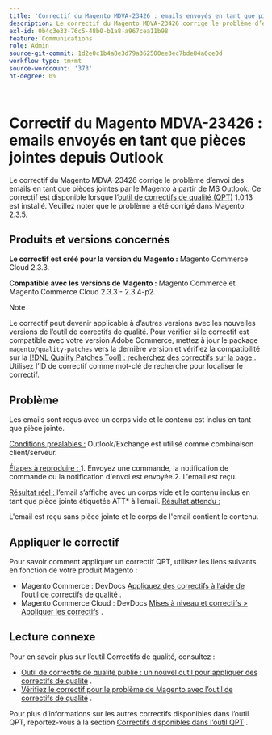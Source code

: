 ```yaml
---
title: 'Correctif du Magento MDVA-23426 : emails envoyés en tant que pièces jointes depuis Outlook'
description: Le correctif du Magento MDVA-23426 corrige le problème d’envoi des emails en tant que pièces jointes par le Magento à partir de MS Outlook. Ce correctif est disponible lorsque l’[outil de correctifs de qualité (QPT)](/help/announcements/adobe-commerce-announcements/magento-quality-patches-released-new-tool-to-self-serve-quality-patches.md) 1.0.13 est installé. Veuillez noter que le problème a été corrigé dans Magento 2.3.5.
exl-id: 0b4c3e33-76c5-48b0-b1a8-a967cea11b98
feature: Communications
role: Admin
source-git-commit: 1d2e0c1b4a8e3d79a362500ee3ec7bde84a6ce0d
workflow-type: tm+mt
source-wordcount: '373'
ht-degree: 0%

---
```


# Correctif du Magento MDVA-23426 : emails envoyés en tant que pièces jointes depuis Outlook

Le correctif du Magento MDVA-23426 corrige le problème d’envoi des emails en tant que pièces jointes par le Magento à partir de MS Outlook. Ce correctif est disponible lorsque l’[outil de correctifs de qualité (QPT)](/help/announcements/adobe-commerce-announcements/magento-quality-patches-released-new-tool-to-self-serve-quality-patches.md) 1.0.13 est installé. Veuillez noter que le problème a été corrigé dans Magento 2.3.5.

## Produits et versions concernés

**Le correctif est créé pour la version du Magento :** Magento Commerce Cloud 2.3.3.

**Compatible avec les versions de Magento :** Magento Commerce et Magento Commerce Cloud 2.3.3 - 2.3.4-p2.

>[!NOTE]
>
>Le correctif peut devenir applicable à d’autres versions avec les nouvelles versions de l’outil de correctifs de qualité. Pour vérifier si le correctif est compatible avec votre version Adobe Commerce, mettez à jour le package `magento/quality-patches` vers la dernière version et vérifiez la compatibilité sur la [[!DNL Quality Patches Tool] : recherchez des correctifs sur la page ](https://devdocs.magento.com/quality-patches/tool.html#patch-grid). Utilisez l’ID de correctif comme mot-clé de recherche pour localiser le correctif.

## Problème

Les emails sont reçus avec un corps vide et le contenu est inclus en tant que pièce jointe.

<u>Conditions préalables :</u> Outlook/Exchange est utilisé comme combinaison client/serveur.

<u>Étapes à reproduire : </u> 1. Envoyez une commande, la notification de commande ou la notification d&#39;envoi est envoyée.2. L&#39;email est reçu.

<u>Résultat réel : </u> l’email s’affiche avec un corps vide et le contenu inclus en tant que pièce jointe étiquetée ATT\* à l’email. <u>Résultat attendu :</u>

L&#39;email est reçu sans pièce jointe et le corps de l&#39;email contient le contenu.

## Appliquer le correctif

Pour savoir comment appliquer un correctif QPT, utilisez les liens suivants en fonction de votre produit Magento :

* Magento Commerce : DevDocs [Appliquez des correctifs à l’aide de l’outil de correctifs de qualité](https://devdocs.magento.com/guides/v2.4/comp-mgr/patching/mqp.html) .
* Magento Commerce Cloud : DevDocs [Mises à niveau et correctifs > Appliquer les correctifs](https://devdocs.magento.com/cloud/project/project-patch.html) .

## Lecture connexe

Pour en savoir plus sur l’outil Correctifs de qualité, consultez :

* [Outil de correctifs de qualité publié : un nouvel outil pour appliquer des correctifs de qualité](/help/announcements/adobe-commerce-announcements/magento-quality-patches-released-new-tool-to-self-serve-quality-patches.md) .
* [Vérifiez le correctif pour le problème de Magento avec l’outil de correctifs de qualité](/help/support-tools/patches-available-in-qpt-tool/check-patch-for-magento-issue-with-magento-quality-patches.md) .

Pour plus d’informations sur les autres correctifs disponibles dans l’outil QPT, reportez-vous à la section [Correctifs disponibles dans l’outil QPT](https://support.magento.com/hc/en-us/sections/360010506631-Patches-available-in-QPT-tool-) .
